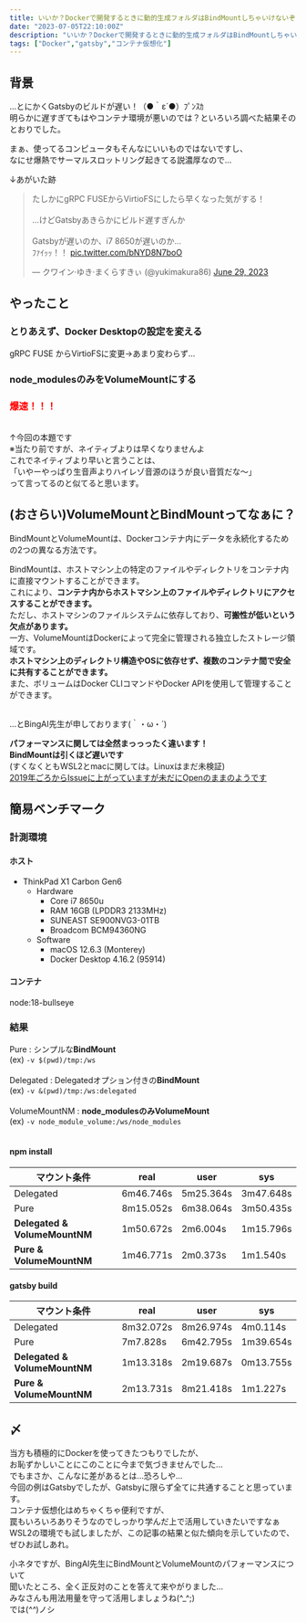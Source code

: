 ```yaml
---
title: いいか？Dockerで開発するときに動的生成フォルダはBindMountしちゃいけないぞ？約束だぞ？
date: "2023-07-05T22:10:00Z"
description: "いいか？Dockerで開発するときに動的生成フォルダはBindMountしちゃいけないぞ？約束だぞ？"
tags: ["Docker","gatsby","コンテナ仮想化"]
---
```


## 背景
...とにかくGatsbyのビルドが遅い！（●｀ε´●）ﾌﾟﾝｽｶ     
明らかに遅すぎてもはやコンテナ環境が悪いのでは？といろいろ調べた結果そのとおりでした。   

まぁ、使ってるコンピュータもそんなにいいものではないですし、   
なにせ爆熱でサーマルスロットリング起きてる説濃厚なので...   

↓あがいた跡   
<blockquote class="twitter-tweet"><p lang="ja" dir="ltr">たしかにgRPC FUSEからVirtioFSにしたら早くなった気がする！<br><br>...けどGatsbyあきらかにビルド遅すぎんか<br><br>Gatsbyが遅いのか、i7 8650が遅いのか...<br>ﾌｧｲｯｯ！！ <a href="https://t.co/bNYD8N7boO">pic.twitter.com/bNYD8N7boO</a></p>&mdash; クワイン·ゆき·まくらすきぃ (@yukimakura86) <a href="https://twitter.com/yukimakura86/status/1674409444191670272?ref_src=twsrc%5Etfw">June 29, 2023</a></blockquote> <script async src="https://platform.twitter.com/widgets.js" charset="utf-8"></script>

## やったこと
### とりあえず、Docker Desktopの設定を変える
gRPC FUSE からVirtioFSに変更→あまり変わらず...
### node_modulesのみをVolumeMountにする
<font color=red><h3>爆速！！！</h3></font>  
↑今回の本題です   
※当たり前ですが、ネイティブよりは早くなりませんよ    
これでネイティブより早いと言うことは、   
「いやーやっぱり生音声よりハイレゾ音源のほうが良い音質だな〜」   
って言ってるのと似てると思います。   

## (おさらい)VolumeMountとBindMountってなぁに？
BindMountとVolumeMountは、Dockerコンテナ内にデータを永続化するための2つの異なる方法です。   

BindMountは、ホストマシン上の特定のファイルやディレクトリをコンテナ内に直接マウントすることができます。   
これにより、**コンテナ内からホストマシン上のファイルやディレクトリにアクセスすることができます。**   
ただし、ホストマシンのファイルシステムに依存しており、**可搬性が低いという欠点があります。**
<br/>
一方、VolumeMountはDockerによって完全に管理される独立したストレージ領域です。   
**ホストマシン上のディレクトリ構造やOSに依存せず、複数のコンテナ間で安全に共有することができます。**    
また、ボリュームはDocker CLIコマンドやDocker APIを使用して管理することができます。  
<br/>

...とBingAI先生が申しております(｀・ω・´)

**パフォーマンスに関しては全然まっっったく違います！**   
**BindMountは引くほど遅いです**   
(すくなくともWSL2とmacに関しては。Linuxはまだ未検証)   
[2019年ごろからIssueに上がっていますが未だにOpenのままのようです](https://github.com/docker/for-mac/issues/3677)   

## 簡易ベンチマーク
### 計測環境
#### ホスト
- ThinkPad X1 Carbon Gen6 
    - Hardware
        - Core i7 8650u
        - RAM 16GB (LPDDR3 2133MHz)
        - SUNEAST SE900NVG3-01TB
        - Broadcom BCM94360NG
    - Software
        - macOS 12.6.3 (Monterey)
        - Docker Desktop 4.16.2 (95914)        
#### コンテナ
node:18-bullseye
### 結果
Pure : シンプルな**BindMount**     
    (ex) `-v $(pwd)/tmp:/ws`   
<br/>
Delegated : Delegatedオプション付きの**BindMount**    
    (ex) `-v &(pwd)/tmp:/ws:delegated`   
<br/>
VolumeMountNM : **node_modulesのみVolumeMount**     
    (ex) `-v node_module_volume:/ws/node_modules`    
<br/>
#### npm install
|マウント条件|real|user|sys|
|--|--|--|--|
|Delegated|6m46.746s|5m25.364s|3m47.648s|
|Pure|8m15.052s|6m38.064s|3m50.435s|
|**Delegated & VolumeMountNM**|1m50.672s|2m6.004s|1m15.796s|
|**Pure & VolumeMountNM**|1m46.771s|2m0.373s|1m1.540s|

#### gatsby build
|マウント条件|real|user|sys|
|--|--|--|--|
|Delegated|8m32.072s|8m26.974s|4m0.114s|
|Pure|7m7.828s|6m42.795s|1m39.654s|
|**Delegated & VolumeMountNM**|1m13.318s|2m19.687s|0m13.755s|
|**Pure & VolumeMountNM**|2m13.731s|8m21.418s|1m1.227s|

## 〆
当方も積極的にDockerを使ってきたつもりでしたが、      
お恥ずかしいことにこのことに今まで気づきませんでした...    
でもまさか、こんなに差があるとは...恐ろしや...   
今回の例はGatsbyでしたが、Gatsbyに限らず全てに共通することと思っています。   
コンテナ仮想化はめちゃくちゃ便利ですが、   
罠もいろいろありそうなのでしっかり学んだ上で活用していきたいですなぁ    
WSL2の環境でも試しましたが、この記事の結果と似た傾向を示していたので、   
ぜひお試しあれ。     
   
小ネタですが、BingAI先生にBindMountとVolumeMountのパフォーマンスについて    
聞いたところ、全く正反対のことを答えて来やがりました...   
みなさんも用法用量を守って活用しましょうね(^_^;)   
では(*^^*)ノシ   
